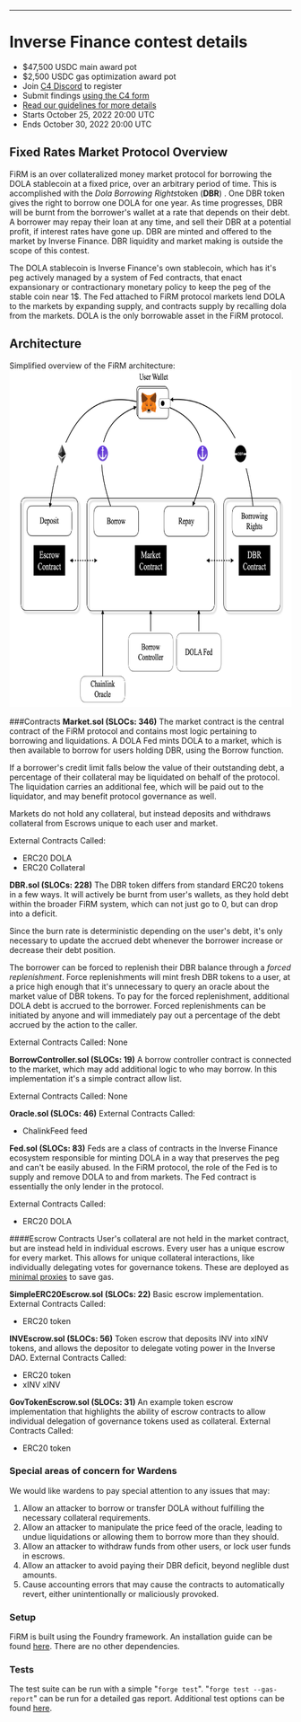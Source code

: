 ---

# Inverse Finance contest details
- $47,500 USDC main award pot
- $2,500 USDC gas optimization award pot
- Join [C4 Discord](https://discord.gg/code4rena) to register
- Submit findings [using the C4 form](https://code4rena.com/contests/2022-10-inverse-finance-contest/submit)
- [Read our guidelines for more details](https://docs.code4rena.com/roles/wardens)
- Starts October 25, 2022 20:00 UTC
- Ends October 30, 2022 20:00 UTC


## Fixed Rates Market Protocol Overview
FiRM is an over collateralized money market protocol for borrowing the DOLA stablecoin at a fixed price, over an arbitrary period of time. This is accomplished with the *Dola Borrowing Rights*token  (**DBR**) .
One DBR token gives the right to borrow one DOLA for one year. As time progresses, DBR will be burnt from the borrower's wallet at a rate that depends on their debt. A borrower may repay their loan at any time, and sell their DBR at a potential profit, if interest rates have gone up. DBR are minted and offered to the market by Inverse Finance. DBR liquidity and market making is outside the scope of this contest.

The DOLA stablecoin is Inverse Finance's own stablecoin, which has it's peg actively managed by a system of Fed contracts, that enact expansionary or contractionary monetary policy to keep the peg of the stable coin near 1$. The Fed attached to FiRM protocol markets lend DOLA to the markets by expanding supply, and contracts supply by recalling dola from the markets. DOLA is the only borrowable asset in the FiRM protocol.
## Architecture
Simplified overview of the FiRM architecture:
<img src="SimplifiedArchitecture.png" height="600" >

###Contracts
**Market.sol (SLOCs: 346)**
The market contract is the central contract of the FiRM protocol and contains most logic pertaining to borrowing and liquidations. A DOLA Fed mints DOLA to a market, which is then available to borrow for users holding DBR, using the Borrow function.

If a borrower's credit limit falls below the value of their outstanding debt, a percentage of their collateral may be liquidated on behalf of the protocol. The liquidation carries an additional fee, which will be paid out to the liquidator, and may benefit protocol governance as well.

Markets do not hold any collateral, but instead deposits and withdraws collateral from Escrows unique to each user and market.

External Contracts Called:
- ERC20 DOLA
- ERC20 Collateral

**DBR.sol (SLOCs: 228)**
The DBR token differs from standard ERC20 tokens in a few ways. It will actively be burnt from user's wallets, as they hold debt within the broader FiRM system, which can not just go to 0, but can drop into a deficit.

Since the burn rate is deterministic depending on the user's debt, it's only necessary to update the accrued debt whenever the borrower increase or decrease their debt position.

The borrower can be forced to replenish their DBR balance through a *forced replenishment*. Force replenishments will mint fresh DBR tokens to a user, at a price high enough that it's unnecessary to  query an oracle about the market value of DBR tokens. To pay for the forced replenishment, additional DOLA debt is accrued to the borrower. Forced replenishments can be initiated by anyone and will immediately pay out  a percentage of the debt accrued by the action to the caller.

External Contracts Called: None

**BorrowController.sol (SLOCs: 19)**
A borrow controller contract is connected to the market, which may add additional logic to who may borrow. In this implementation it's a simple contract allow list.

External Contracts Called: None

**Oracle.sol (SLOCs: 46)**
External Contracts Called:
- ChalinkFeed feed

**Fed.sol (SLOCs: 83)**
Feds are a class of contracts in the Inverse Finance ecosystem responsible for minting DOLA in a way that preserves the peg and can't be easily abused. In the FiRM protocol, the role of the Fed is to supply and remove DOLA to and from markets. The Fed contract is essentially the only lender in the protocol.

External Contracts Called:
- ERC20 DOLA


####Escrow Contracts
User's collateral are not held in the market contract, but are instead held in individual escrows. Every user has a unique escrow for every market. This allows for unique collateral interactions, like individually delegating votes for governance tokens. These are deployed as [minimal proxies](https://eips.ethereum.org/EIPS/eip-1167) to save gas. 

**SimpleERC20Escrow.sol (SLOCs: 22)**
Basic escrow implementation.
 External Contracts Called:
- ERC20 token
 
**INVEscrow.sol (SLOCs: 56)**
Token escrow that deposits INV into xINV tokens, and allows the depositor to delegate voting power in the Inverse DAO.
External Contracts Called:
- ERC20 token
- xINV xINV

**GovTokenEscrow.sol (SLOCs: 31)**
An example token escrow implementation that highlights the ability of escrow contracts to allow individual delegation of governance tokens used as collateral.
External Contracts Called:
- ERC20 token

### Special areas of concern for Wardens
We would like wardens to pay special attention to any issues that may:
1. Allow an attacker to borrow or transfer DOLA without fulfilling the necessary collateral requirements.
2. Allow an attacker to manipulate the price feed of the oracle, leading to undue liquidations or allowing them to borrow more than they should.
3. Allow an attacker to withdraw funds from other users, or lock user funds in escrows.
4. Allow an attacker to avoid paying their DBR deficit, beyond neglible dust amounts.
5. Cause accounting errors that may cause the contracts to automatically revert, either unintentionally or maliciously provoked.

### Setup
FiRM is built using the Foundry framework. An installation guide can be found [here](https://book.getfoundry.sh/getting-started/installation). There are no other dependencies.
### Tests
The test suite can be run with a simple "`forge test`". "`forge test --gas-report`" can be run for a detailed gas report.  Additional test options can be found [here](https://book.getfoundry.sh/reference/forge/forge-test).
